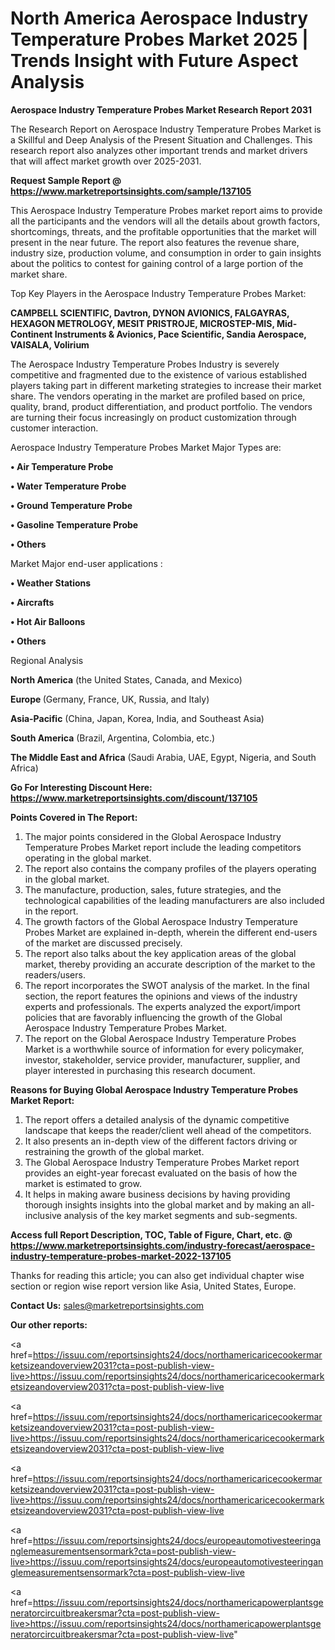  # North America Aerospace Industry Temperature Probes Market 2025 | Trends Insight with Future Aspect Analysis

<strong>Aerospace Industry Temperature Probes Market Research Report 2031</strong>

The Research Report on Aerospace Industry Temperature Probes Market is a Skillful and Deep Analysis of the Present Situation and Challenges. This research report also analyzes other important trends and market drivers that will affect market growth over 2025-2031.

<strong>Request Sample Report @ <a href=https://www.marketreportsinsights.com/sample/137105>https://www.marketreportsinsights.com/sample/137105</a></strong>

This Aerospace Industry Temperature Probes market report aims to provide all the participants and the vendors will all the details about growth factors, shortcomings, threats, and the profitable opportunities that the market will present in the near future. The report also features the revenue share, industry size, production volume, and consumption in order to gain insights about the politics to contest for gaining control of a large portion of the market share.

Top Key Players in the Aerospace Industry Temperature Probes Market:

<strong>CAMPBELL SCIENTIFIC, Davtron, DYNON AVIONICS, FALGAYRAS, HEXAGON METROLOGY, MESIT PRISTROJE, MICROSTEP-MIS, Mid-Continent Instruments & Avionics, Pace Scientific, Sandia Aerospace, VAISALA, Volirium</strong>

The Aerospace Industry Temperature Probes Industry is severely competitive and fragmented due to the existence of various established players taking part in different marketing strategies to increase their market share. The vendors operating in the market are profiled based on price, quality, brand, product differentiation, and product portfolio. The vendors are turning their focus increasingly on product customization through customer interaction.

Aerospace Industry Temperature Probes Market Major Types are:

<strong>• Air Temperature Probe

• Water Temperature Probe

• Ground Temperature Probe

• Gasoline Temperature Probe

• Others</strong>

Market Major end-user applications :

<strong>• Weather Stations

• Aircrafts

• Hot Air Balloons

• Others</strong>

Regional Analysis

</u><strong><b>North America</b></strong> (the United States, Canada, and Mexico)

<strong><b>Europe </b></strong>(Germany, France, UK, Russia, and Italy)

<strong><b>Asia-Pacific</b></strong> (China, Japan, Korea, India, and Southeast Asia)

<strong><b>South America</b></strong> (Brazil, Argentina, Colombia, etc.)

<strong><b>The Middle East and Africa</b></strong> (Saudi Arabia, UAE, Egypt, Nigeria, and South Africa)

<strong>Go For Interesting Discount Here: <a href=https://www.marketreportsinsights.com/discount/137105>https://www.marketreportsinsights.com/discount/137105</a></strong>

<strong>Points Covered in The Report:</strong>
<ol>
  <li>The major points considered in the Global Aerospace Industry Temperature Probes Market report include the leading competitors operating in the global market.</li>
  <li>The report also contains the company profiles of the players operating in the global market.</li>
  <li>The manufacture, production, sales, future strategies, and the technological capabilities of the leading manufacturers are also included in the report.</li>
  <li>The growth factors of the Global Aerospace Industry Temperature Probes Market are explained in-depth, wherein the different end-users of the market are discussed precisely.</li>
  <li>The report also talks about the key application areas of the global market, thereby providing an accurate description of the market to the readers/users.</li>
  <li>The report incorporates the SWOT analysis of the market. In the final section, the report features the opinions and views of the industry experts and professionals. The experts analyzed the export/import policies that are favorably influencing the growth of the Global Aerospace Industry Temperature Probes Market.</li>
  <li>The report on the Global Aerospace Industry Temperature Probes Market is a worthwhile source of information for every policymaker, investor, stakeholder, service provider, manufacturer, supplier, and player interested in purchasing this research document.</li>
</ol>
<strong>Reasons for Buying Global Aerospace Industry Temperature Probes Market Report:</strong>

<ol>
  <li>The report offers a detailed analysis of the dynamic competitive landscape that keeps the reader/client well ahead of the competitors.</li>
  <li>It also presents an in-depth view of the different factors driving or restraining the growth of the global market.</li>
  <li>The Global Aerospace Industry Temperature Probes Market report provides an eight-year forecast evaluated on the basis of how the market is estimated to grow.</li>
  <li>It helps in making aware business decisions by having providing thorough insights insights into the global market and by making an all-inclusive analysis of the key market segments and sub-segments.</li>
</ol>
<strong>Access full Report Description, TOC, Table of Figure, Chart, etc. @ <a href=https://www.marketreportsinsights.com/industry-forecast/aerospace-industry-temperature-probes-market-2022-137105>https://www.marketreportsinsights.com/industry-forecast/aerospace-industry-temperature-probes-market-2022-137105</a></strong>


Thanks for reading this article; you can also get individual chapter wise section or region wise report version like Asia, United States, Europe.

<strong>Contact Us:</strong>
sales@marketreportsinsights.com

<strong>Our other reports:</strong>

<a href=https://issuu.com/reportsinsights24/docs/northamericaricecookermarketsizeandoverview2031?cta=post-publish-view-live>https://issuu.com/reportsinsights24/docs/northamericaricecookermarketsizeandoverview2031?cta=post-publish-view-live</a>

<a href=https://issuu.com/reportsinsights24/docs/northamericaricecookermarketsizeandoverview2031?cta=post-publish-view-live>https://issuu.com/reportsinsights24/docs/northamericaricecookermarketsizeandoverview2031?cta=post-publish-view-live</a>

<a href=https://issuu.com/reportsinsights24/docs/northamericaricecookermarketsizeandoverview2031?cta=post-publish-view-live>https://issuu.com/reportsinsights24/docs/northamericaricecookermarketsizeandoverview2031?cta=post-publish-view-live</a>

<a href=https://issuu.com/reportsinsights24/docs/europeautomotivesteeringanglemeasurementsensormark?cta=post-publish-view-live>https://issuu.com/reportsinsights24/docs/europeautomotivesteeringanglemeasurementsensormark?cta=post-publish-view-live</a>

<a href=https://issuu.com/reportsinsights24/docs/northamericapowerplantsgeneratorcircuitbreakersmar?cta=post-publish-view-live>https://issuu.com/reportsinsights24/docs/northamericapowerplantsgeneratorcircuitbreakersmar?cta=post-publish-view-live</a>"
